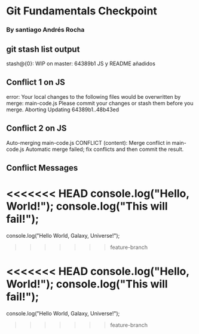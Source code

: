 # Git Fundamentals Checkpoint
### By santiago Andrés Rocha

## git stash list output
stash@{0}: WIP on master: 64389b1 JS y README añadidos


## Conflict 1 on JS
error: Your local changes to the following files would be overwritten by merge:
        main-code.js
Please commit your changes or stash them before you merge.
Aborting
Updating 64389b1..48b43ed

## Conflict 2 on JS
Auto-merging main-code.js
CONFLICT (content): Merge conflict in main-code.js
Automatic merge failed; fix conflicts and then commit the result.

## Conflict Messages
<<<<<<< HEAD
console.log("Hello, World!");
console.log("This will fail!");
=======
console.log("Hello World, Galaxy, Universe!");
>>>>>>> feature-branch

<<<<<<< HEAD
console.log("Hello, World!");
console.log("This will fail!");
=======
console.log("Hello World, Galaxy, Universe!");
>>>>>>> feature-branch